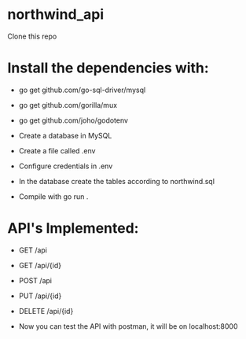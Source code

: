 # northwind_api

Clone this repo

# Install the dependencies with:

- go get github.com/go-sql-driver/mysql
- go get github.com/gorilla/mux
- go get github.com/joho/godotenv


- Create a database in MySQL

- Create a file called .env 

- Configure credentials in .env

- In the database create the tables according to northwind.sql

- Compile with go run .

 # API's Implemented:

- GET     /api
- GET     /api/{id} 
- POST    /api
- PUT     /api/{id} 
- DELETE  /api/{id} 

- Now you can test the API with postman, it will be on localhost:8000
